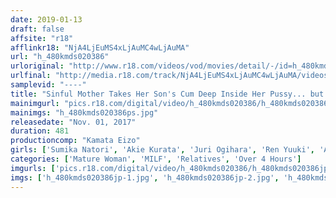 ```yaml
---
date: 2019-01-13
draft: false
affsite: "r18"
afflinkr18: "NjA4LjEuMS4xLjAuMC4wLjAuMA"
url: "h_480kmds020386"
urloriginal: "http://www.r18.com/videos/vod/movies/detail/-/id=h_480kmds020386"
urlfinal: "http://media.r18.com/track/NjA4LjEuMS4xLjAuMC4wLjAuMA/videos/vod/movies/detail/-/id=h_480kmds020386"
samplevid: "----"
title: "Sinful Mother Takes Her Son's Cum Deep Inside Her Pussy... but She Can't Stop..."
mainimgurl: "pics.r18.com/digital/video/h_480kmds020386/h_480kmds020386ps.jpg"
mainimgs: "h_480kmds020386ps.jpg"
releasedate: "Nov. 01, 2017"
duration: 481
productioncomp: "Kamata Eizo"
girls: ['Sumika Natori', 'Akie Kurata', 'Juri Ogihara', 'Ren Yuuki', 'Akari Sawajiri']
categories: ['Mature Woman', 'MILF', 'Relatives', 'Over 4 Hours']
imgurls: ['pics.r18.com/digital/video/h_480kmds020386/h_480kmds020386jp-1.jpg', 'pics.r18.com/digital/video/h_480kmds020386/h_480kmds020386jp-2.jpg', 'pics.r18.com/digital/video/h_480kmds020386/h_480kmds020386jp-3.jpg', 'pics.r18.com/digital/video/h_480kmds020386/h_480kmds020386jp-4.jpg', 'pics.r18.com/digital/video/h_480kmds020386/h_480kmds020386jp-5.jpg', 'pics.r18.com/digital/video/h_480kmds020386/h_480kmds020386jp-6.jpg', 'pics.r18.com/digital/video/h_480kmds020386/h_480kmds020386jp-7.jpg', 'pics.r18.com/digital/video/h_480kmds020386/h_480kmds020386jp-8.jpg', 'pics.r18.com/digital/video/h_480kmds020386/h_480kmds020386jp-9.jpg', 'pics.r18.com/digital/video/h_480kmds020386/h_480kmds020386jp-10.jpg', 'pics.r18.com/digital/video/h_480kmds020386/h_480kmds020386jp-11.jpg', 'pics.r18.com/digital/video/h_480kmds020386/h_480kmds020386jp-12.jpg', 'pics.r18.com/digital/video/h_480kmds020386/h_480kmds020386jp-13.jpg', 'pics.r18.com/digital/video/h_480kmds020386/h_480kmds020386jp-14.jpg', 'pics.r18.com/digital/video/h_480kmds020386/h_480kmds020386jp-15.jpg', 'pics.r18.com/digital/video/h_480kmds020386/h_480kmds020386jp-16.jpg', 'pics.r18.com/digital/video/h_480kmds020386/h_480kmds020386jp-17.jpg', 'pics.r18.com/digital/video/h_480kmds020386/h_480kmds020386jp-18.jpg', 'pics.r18.com/digital/video/h_480kmds020386/h_480kmds020386jp-19.jpg', 'pics.r18.com/digital/video/h_480kmds020386/h_480kmds020386jp-20.jpg']
imgs: ['h_480kmds020386jp-1.jpg', 'h_480kmds020386jp-2.jpg', 'h_480kmds020386jp-3.jpg', 'h_480kmds020386jp-4.jpg', 'h_480kmds020386jp-5.jpg', 'h_480kmds020386jp-6.jpg', 'h_480kmds020386jp-7.jpg', 'h_480kmds020386jp-8.jpg', 'h_480kmds020386jp-9.jpg', 'h_480kmds020386jp-10.jpg', 'h_480kmds020386jp-11.jpg', 'h_480kmds020386jp-12.jpg', 'h_480kmds020386jp-13.jpg', 'h_480kmds020386jp-14.jpg', 'h_480kmds020386jp-15.jpg', 'h_480kmds020386jp-16.jpg', 'h_480kmds020386jp-17.jpg', 'h_480kmds020386jp-18.jpg', 'h_480kmds020386jp-19.jpg', 'h_480kmds020386jp-20.jpg']
---
```

